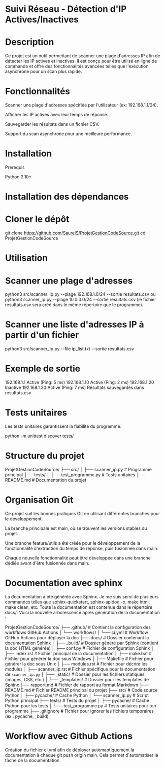 # Suivi Réseau - Détection d'IP Actives/Inactives

# Description

Ce projet est un outil permettant de scanner une plage d'adresses IP afin de détecter les IP actives et inactives. Il est conçu pour être utilisé en ligne de commande et offre des fonctionnalités avancées telles que l'exécution asynchrone pour un scan plus rapide.

# Fonctionnalités

Scanner une plage d'adresses spécifiée par l'utilisateur (ex: 192.168.1.1/24).

Afficher les IP actives avec leur temps de réponse.

Sauvegarder les résultats dans un fichier CSV.

Support du scan asynchrone pour une meilleure performance.

# Installation

Prérequis

Python 3.10+



# Installation des dépendances

# Cloner le dépôt
git clone https://github.com/SaurelS/ProjetGestionCodeSource.git
cd ProjetGestionCodeSource



# Utilisation

# Scanner une plage d'adresses

python3 src/scanner_ip.py --plage 192.168.1.0/24 --sortie resultats.csv ou 
python3 scanner_ip.py --plage 10.0.0.0/24 --sortie resultats.csv (le fichier resultats.csv sera créé dans le même répertoire que le programme).

# Scanner une liste d'adresses IP à partir d'un fichier

python3 src/scanner_ip.py --file ip_list.txt --sortie resultats.csv

# Exemple de sortie

192.168.1.1    Active   (Ping: 5 ms)
192.168.1.10   Active   (Ping: 2 ms)
192.168.1.20   Inactive
192.168.1.30   Active   (Ping: 7 ms)
Résultats sauvegardés dans resultats.csv

# Tests unitaires

Les tests unitaires garantissent la fiabilité du programme.

python -m unittest discover tests/

# Structure du projet

ProjetGestionCodeSource/
├── src/
│   ├── scanner_ip.py  # Programme principal
├── tests/
│   ├── test_programme.py  # Tests unitaires
├── README.md  # Documentation du projet


# Organisation Git

Ce projet suit les bonnes pratiques Git en utilisant différentes branches pour le développement.

La branche principale est main, où se trouvent les versions stables du projet.

Une branche feature/utils a été créée pour le développement de la fonctionnalité d'extraction du temps de réponse, puis fusionnée dans main.

Chaque nouvelle fonctionnalité peut être développée dans une branche dédiée avant d'être fusionnée dans main.



# Documentation avec sphinx

La documentation a été générée avec Sphinx. Je me suis servi de plusieurs commandes telles que sphinx-quickstart, sphinx-apidoc -o, make html, make clean, etc. Toute la documentation est contenue dans le répertoire docs/. Voici la nouvelle arborescence après génération de la documentation : 


ProjetGestionCodeSource/
├── .github/                     # Contient la configuration des workflows GitHub Actions
│   └── workflows/
│       └── ci.yml                # Workflow GitHub Actions pour déployer la doc
├── docs/                         # Dossier contenant la documentation Sphinx
│   ├── _build/                   # Dossier généré par Sphinx (contient la doc HTML générée)
│   ├── conf.py                   # Fichier de configuration Sphinx
│   ├── index.rst                 # Fichier principal de la documentation
│   ├── make.bat                  # Fichier pour générer la doc sous Windows
│   ├── Makefile                  # Fichier pour générer la doc sous Unix
│   ├── modules.rst               # Fichier pour décrire les modules
│   ├── scanner_ip.rst            # Fichier spécifique pour la documentation de `scanner_ip.py`
│   ├── _static/                  # Dossier pour les fichiers statiques (images, CSS, etc.)
│   └── _templates/               # Dossier pour les templates de Sphinx
├── rapport.md                    # Fichier de rapport au format Markdown
├── README.md                     # Fichier README principal du projet
├── src/                          # Code source Python
│   ├── pycache/                  # Cache Python
│   └── scanner_ip.py             # Script Python principal
├── tests/                        # Tests du projet
│   ├── pycache/                  # Cache Python pour les tests
│   └── test_programme.py         # Tests unitaires pour ton programme
├── .gitignore                    # Fichier pour ignorer les fichiers temporaires (ex : pycache, _build)

# Workflow avec Github Actions
Création du fichier ci.yml afin de déployer automaotiquement la documentation à chaque git push origin main. Cela permet d'automatiser la tâche de la documentation.
